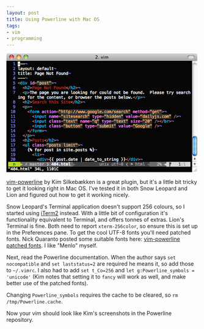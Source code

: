 ```yaml
---
layout: post
title: Using Powerline with Mac OS
tags:   
- vim
- programming
---
```


![Powerline, Mac OS Style](/images/vim-powerline.png)

[vim-powerline](https://github.com/Lokaltog/vim-powerline) by Kim Silkebækken is a great plugin, but it's a little bit tricky to get it looking right in Mac OS.  I've tested it in both Snow Leopard and Lion and figured out how to get it working nicely.

Snow Leopard's Terminal application doesn't support 256 colours, so I started using [iTerm2](http://www.iterm2.com/) instead.  With a little bit of configuration it's functionality equivalent to Terminal, and offers tonnes of extras.  Lion's Terminal is fine.  Both need to report `xterm-256color`, so ensure this is set up in the Preferences pane.
To get the cool UTF-8 fonts you'll need patched fonts.  Nick Quaranto posted some suitable fonts here: [vim-powerline patched fonts](https://gist.github.com/1595572).  I like "Menlo" myself.

Next, read the Powerline documentation.  When the author says `set nocompatible` and `set laststatus=2` are required he means it, so add those to `~/.vimrc`.  I also had to add `set t_Co=256` and `let g:Powerline_symbols = 'unicode'` (Kim notes that setting it to `fancy` will work as well, and make better use of the patched fonts).

Changing `Powerline_symbols` requires the cache to be cleared, so `rm /tmp/Powerline.cache`.

Now your vim should look like Kim's screenshots in the Powerline repository.
